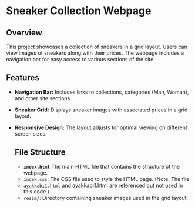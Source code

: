 # Sneaker Collection Webpage

## Overview

This project showcases a collection of sneakers in a grid layout. Users can view images of sneakers along with their prices. The webpage includes a navigation bar for easy access to various sections of the site.

## Features

- **Navigation Bar:** Includes links to collections, categories (Man, Woman), and other site sections.
- **Sneaker Grid:** Displays sneaker images with associated prices in a grid layout.
- **Responsive Design:** The layout adjusts for optimal viewing on different screen sizes.

   ## File Structure

    - **`index.html`** The main HTML file that contains the structure of the webpage.
    -  `index.css`: The CSS file used to style the HTML page. (Note: The file 
    -    `ayakkabı1.html` and ayakkabı1.html are referenced but not used in this code.)
    -  `resim/`: Directory containing sneaker images used in the grid   layout.